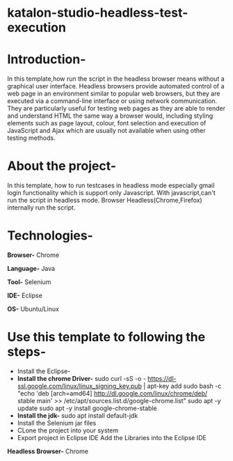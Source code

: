 # katalon-studio-headless-test-execution

# **Introduction-**

In this template,how run the script in the headless browser means without a graphical user interface.
Headless browsers provide automated control of a web page in an environment similar to popular web browsers, but they are executed via a command-line interface or using network communication. They are particularly useful for testing web pages as they are able to render and understand HTML the same way a browser would, including styling elements such as page layout, colour, font selection and execution of JavaScript and Ajax which are usually not available when using other testing methods.

# **About the project-**

In this template, how to run testcases in headless mode especially gmail login functionality which is support only Javascript. With javascript,can't run the script in headless mode. Browser Headless(Chrome,Firefox) internally run the script.


# **Technologies-**

**Browser-** Chrome

**Language-** Java

**Tool-** Selenium

**IDE-** Eclipse

**OS-** Ubuntu/Linux

# **Use this template to following the steps-**
- Install the Eclipse-
- **Install the chrome Driver-**
    sudo curl -sS -o - https://dl-ssl.google.com/linux/linux_signing_key.pub | apt-key add 
    sudo bash -c "echo 'deb [arch=amd64] http://dl.google.com/linux/chrome/deb/ stable main' >> /etc/apt/sources.list.d/google-chrome.list" 
    sudo apt -y update 
    sudo apt -y install google-chrome-stable 
- **Install the jdk-**
  sudo apt install default-jdk 
- Install  the Selenium jar files
- CLone the project into your system
- Export project in Eclipse IDE
  Add the Libraries into the Eclipse IDE

 **Headless Browser-** Chrome


